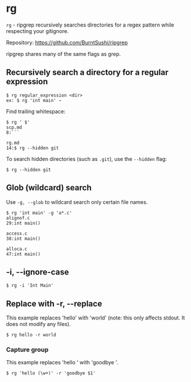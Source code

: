 # rg

`rg` - ripgrep recursively searches directories for a regex pattern while respecting your gitignore.

Repository: https://github.com/BurntSushi/ripgrep

ripgrep shares many of the same flags as grep.

## Recursively search a directory for a regular expression
```
$ rg regular_expression <dir>
ex: $ rg 'int main' ~
```

Find trailing whitespace:
```
$ rg ' $'
scp.md
8:```

rg.md
14:$ rg --hidden git
```

To search hidden directories (such as `.git`), use the `--hidden` flag:
```
$ rg --hidden git
```

## Glob (wildcard) search
Use `-g, --glob` to wildcard search only certain file names.
```
$ rg 'int main' -g 'a*.c'
alignof.c
29:int main()

access.c
38:int main()

alloca.c
47:int main()
```

## -i, --ignore-case
`$ rg -i 'Int Main'`

## Replace with -r, --replace
This example replaces 'hello' with 'world' (note: this only affects stdout. It does not modify any files).

`$ rg hello -r world`

### Capture group
This example replaces 'hello <word>' with 'goodbye <word>'.

`$ rg 'hello (\w+)' -r 'goodbye $1'`
